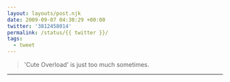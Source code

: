 ```yaml
---
layout: layouts/post.njk
date: 2009-09-07 04:30:29 +00:00
twitter: '3812458014'
permalink: /status/{{ twitter }}/
tags: 
  - tweet
---
```


> 'Cute Overload' is just too much sometimes.

---
